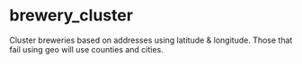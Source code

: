 # brewery_cluster
Cluster breweries based on addresses using latitude &amp; longitude.  Those that fail using geo will use counties and cities.
